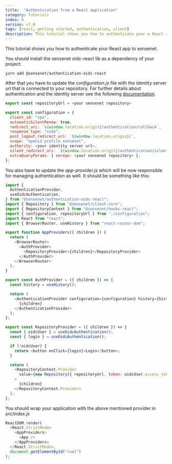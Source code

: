 ```yaml
---
title:  "Authentication from a React application"
category: Tutorials
index: 0
version: v7.0
tags: [react, getting started, authentication, client]
description: This tutorial shows you how to authenticate your a React app to sensenet.
---
```


This tutorial shows you how to authenticate your React app to sensenet.

You should install the sensenet oidc-react lib as a dependency of your project:

```
yarn add @sensenet/authentication-oidc-react
```

After that you have to update the *configuration.js* file with the identity server url that is connected to your repository. For further details about authentication and the identity server see the following [documentation](../content/guides/getting-started/how-to-authenticate-dotnet.md).

```javascript
export const repositoryUrl = <your sensenet repository>

export const configuration = {
  client_id: "spa",
  automaticSilentRenew: true,
  redirect_uri: `${window.location.origin}/authentication/callback`,
  response_type: "code",
  post_logout_redirect_uri: `${window.location.origin}/`,
  scope: "openid profile sensenet",
  authority: <your identity server url>,
  silent_redirect_uri: `${window.location.origin}/authentication/silent_callback`,
  extraQueryParams: { snrepo: <your sensenet repository> },
};
```

You also have to update the *app-provider.js* which will be now responsible for managing authentication as well. It should be something like this:

```javascript
import {
  AuthenticationProvider,
  useOidcAuthentication,
} from "@sensenet/authentication-oidc-react";
import { Repository } from "@sensenet/client-core";
import { RepositoryContext } from "@sensenet/hooks-react";
import { configuration, repositoryUrl } from "./configuration";
import React from "react";
import { BrowserRouter, useHistory } from "react-router-dom";

export function AppProviders({ children }) {
  return (
    <BrowserRouter>
      <AuthProvider>
        <RepositoryProvider>{children}</RepositoryProvider>
      </AuthProvider>
    </BrowserRouter>
  );
}

export const AuthProvider = ({ children }) => {
  const history = useHistory();

  return (
    <AuthenticationProvider configuration={configuration} history={history}>
      {children}
    </AuthenticationProvider>
  );
};

export const RepositoryProvider = ({ children }) => {
  const { oidcUser } = useOidcAuthentication();
  const { login } = useOidcAuthentication();

  if (!oidcUser) {
    return <button onClick={login}>Login</button>;
  }

  return (
    <RepositoryContext.Provider
      value={new Repository({ repositoryUrl, token: oidcUser.access_token })}
    >
      {children}
    </RepositoryContext.Provider>
  );
};
```

You should wrap your application with the above mentioned provider in *src/index.js*

```javascript
ReactDOM.render(
  <React.StrictMode>
    <AppProviders>
      <App />
    </AppProviders>
  </React.StrictMode>,
  document.getElementById("root")
);

```
